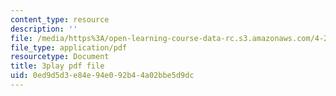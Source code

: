 ```yaml
---
content_type: resource
description: ''
file: /media/https%3A/open-learning-course-data-rc.s3.amazonaws.com/4-241j-theory-of-city-form-spring-2013/0ed9d5d3e84e94e092b44a02bbe5d9dc_gMmamytjyXI.pdf
file_type: application/pdf
resourcetype: Document
title: 3play pdf file
uid: 0ed9d5d3-e84e-94e0-92b4-4a02bbe5d9dc
---
```

